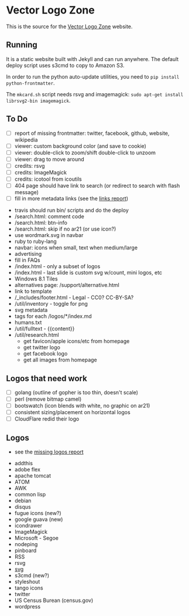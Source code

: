 # Vector Logo Zone

This is the source for the [Vector Logo Zone](https://www.vectorlogo.zone/) website.

## Running

It is a static website built with Jekyll and can run anywhere.  The default deploy script uses s3cmd to copy to Amazon S3.

In order to run the python auto-update utilities, you need to `pip install python-frontmatter`.

The `mkcard.sh` script needs rsvg and imagemagick: `sudo apt-get install librsvg2-bin imagemagick`.

## To Do
 - [ ] report of missing frontmatter: twitter, facebook, github, website, wikipedia
 - [ ] viewer: custom background color (and save to cookie)
 - [ ] viewer: double-click to zoom/shift double-click to unzoom
 - [ ] viewer: drag to move around
 - [ ] credits: rsvg
 - [ ] credits: ImageMagick
 - [ ] credits: icotool from icoutils
 - [ ] 404 page should have link to search (or redirect to search with flash message)
 - [ ] fill in more metadata links (see the [links report](https://www.vectorlogo.zone/logos/links.html))

 * travis should run bin/ scripts and do the deploy
 * /search.html: comment code
 * /search.html: btn-info
 * /search.html: skip if no ar21 (or use icon?)
 * use wordmark.svg in navbar
 * ruby to ruby-lang
 * navbar: icons when small, text when medium/large
 * advertising
 * fill in FAQs
 * /index.html - only a subset of logos
 * /index.html - last slide is custom svg w/count, mini logos, etc
 * Windows 8.1 Tiles
 * alternatives page: /support/alternative.html
 * link to template
 * /_includes/footer.html - Legal - CC0?  CC-BY-SA?
 * /util/inventory - toggle for png
 * svg metadata
 * tags for each /logos/*/index.md
 * humans.txt
 * /util/fulltext - {{content}}
 * /util/research.html
	- get favicon/apple icons/etc from homepage
	- get twitter logo
	- get facebook logo
	- get all images from homepage

## Logos that need work
 - [ ] golang (outline of gopher is too thin, doesn't scale)
 - [ ] perl (remove bitmap camel)
 - [ ] bootswatch (icon blends with white, no graphic on ar21)
 - [ ] consistent sizing/placement on horizontal logos
 - [ ] CloudFlare redid their logo

## Logos
 - see the [missing logos report](https://www.vectorlogo.zone/logos/missing.html)
 
 * addthis
 * adobe flex
 * apache tomcat
 * ATOM
 * AWK
 * common lisp
 * debian
 * disqus
 * fugue icons (new?)
 * google guava (new)
 * icondrawer
 * ImageMagick
 * Microsoft - Segoe
 * nodeping
 * pinboard
 * RSS
 * rsvg
 * [svg](https://www.w3.org/2009/08/svg-logos.html)
 * s3cmd (new?)
 * styleshout
 * tango icons
 * twitter
 * US Census Burean (census.gov)
 * wordpress

